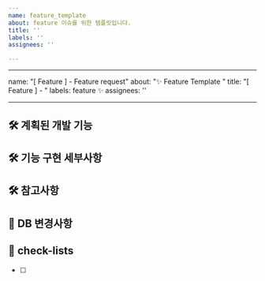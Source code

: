 ```yaml
---
name: feature_template
about: feature 이슈를 위한 템플릿입니다.
title: ''
labels: ''
assignees: ''

---
```


---
name: "[ Feature ] - Feature request"
about: "✨ Feature Template "
title: "[ Feature ] - "
labels: feature ✨
assignees: ''

---

## 🛠️ 계획된 개발 기능
<!--어떠한 기능 / 화면을 만드는지 적습니다.-->

## 🛠 기능 구현 세부사항
<!--해당 기능들이 요구하는 사항 등을 적습니다.-->

## 🛠 참고사항
<!--해당 기능들에 있어 특이사항을 적습니다.-->

## 💾 DB 변경사항
<!--DB 변경사항을 적습니다.-->

## 📝 check-lists
- [ ]
